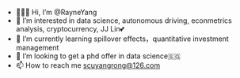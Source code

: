 - 💁🏼‍♀️ Hi, I’m @RayneYang
- 🥰 I’m interested in data science, autonomous driving, econmetrics analysis, cryptocurrency, JJ Lin💕
- 🌱 I’m currently learning spillover effects，quantitative investment management
- 💞 I’m looking to get a phd offer in data science🇸🇬 
- 📫 How to reach me scuyangrong@126.com

<!---
RayneYang/RayneYang is a ✨ special ✨ repository because its `README.md` (this file) appears on your GitHub profile.
You can click the Preview link to take a look at your changes.
--->
